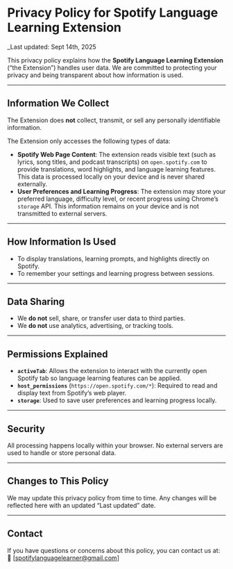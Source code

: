 # Privacy Policy for Spotify Language Learning Extension

_Last updated: Sept 14th, 2025

This privacy policy explains how the **Spotify Language Learning Extension** (“the Extension”) handles user data. We are committed to protecting your privacy and being transparent about how information is used.

---

## Information We Collect
The Extension does **not** collect, transmit, or sell any personally identifiable information.  

The Extension only accesses the following types of data:  
- **Spotify Web Page Content**: The extension reads visible text (such as lyrics, song titles, and podcast transcripts) on `open.spotify.com` to provide translations, word highlights, and language learning features. This data is processed locally on your device and is never shared externally.  
- **User Preferences and Learning Progress**: The extension may store your preferred language, difficulty level, or recent progress using Chrome’s `storage` API. This information remains on your device and is not transmitted to external servers.  

---

## How Information Is Used
- To display translations, learning prompts, and highlights directly on Spotify.  
- To remember your settings and learning progress between sessions.  

---

## Data Sharing
- We **do not** sell, share, or transfer user data to third parties.  
- We **do not** use analytics, advertising, or tracking tools.  

---

## Permissions Explained
- **`activeTab`**: Allows the extension to interact with the currently open Spotify tab so language learning features can be applied.  
- **`host_permissions`** (`https://open.spotify.com/*`): Required to read and display text from Spotify’s web player.  
- **`storage`**: Used to save user preferences and learning progress locally.  

---

## Security
All processing happens locally within your browser. No external servers are used to handle or store personal data.  

---

## Changes to This Policy
We may update this privacy policy from time to time. Any changes will be reflected here with an updated “Last updated” date.  

---

## Contact
If you have questions or concerns about this policy, you can contact us at:  
📧 [spotifylanguagelearner@gmail.com]
